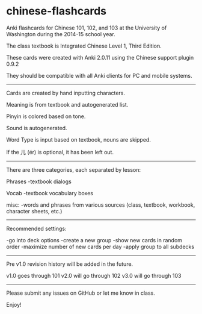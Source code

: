 chinese-flashcards
====================

Anki flashcards for Chinese 101, 102, and 103 at the University of Washington during the 2014-15 school year.

The class textbook is Integrated Chinese Level 1, Third Edition.

These cards were created with Anki 2.0.11 using the Chinese support plugin 0.9.2

They should be compatible with all Anki clients for PC and mobile systems.
__________________________________________________


Cards are created by hand inputting characters.

Meaning is from textbook and autogenerated list.

Pinyin is colored based on tone.

Sound is autogenerated.

Word Type is input based on textbook, nouns are skipped.

If the 儿 (ér) is optional, it has been left out.
__________________________________________________


There are three categories, each separated by lesson:

Phrases
-textbook dialogs

Vocab
-textbook vocabulary boxes

misc:
-words and phrases from various sources (class, textbook, workbook, character sheets, etc.)
__________________________________________________


Recommended settings:

-go into deck options
-create a new group
-show new cards in random order
-maximize number of new cards per day
-apply group to all subdecks
__________________________________________________


Pre v1.0 revision history will be added in the future.

v1.0 goes through 101
v2.0 will go through 102
v3.0 will go through 103
__________________________________________________


Please submit any issues on GitHub or let me know in class.

Enjoy!
